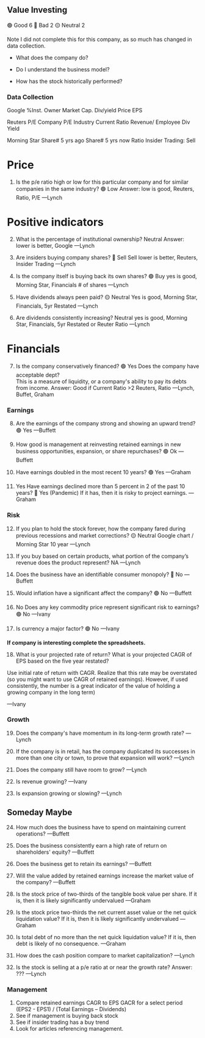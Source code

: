 ## Value Investing

🟢 Good 6
🔴 Bad  2
🟡 Neutral 2

Note I did not complete this for this company, as so much has changed in data collection.

- What does the company do?

- Do I understand the business model?
   
- How has the stock historically performed?

### Data Collection

Google
	%Inst. Owner
	Market Cap.
	Div/yield
	Price
	EPS

Reuters
	P/E Company
	P/E Industry
	Current
	Ratio
	Revenue/
	Employee
	Div
	Yield

Morning Star
	Share# 5 yrs ago
	Share# 5 yrs now
	Ratio
	Insider Trading: Sell

# Price

1. Is the p/e ratio high or low for this particular company and for similar companies in the same industry? 🟢 Low Answer: low is good, Reuters, Ratio, P/E —Lynch
# Positive indicators

2. What is the percentage of institutional ownership?
    Neutral Answer: lower is better, Google
    —Lynch

3. Are insiders buying company shares?    🔴 Sell
	Sell lower is better, Reuters, Insider Trading
	—Lynch

4. Is the company itself is buying back its own shares?
    🟢 Buy yes is good, Morning Star, Financials # of shares
    —Lynch

5. Have dividends always peen paid? 🟡 Neutral 
	 Yes is good, Morning Star, Financials, 5yr Restated
	 —Lynch

6. Are dividends consistently increasing?
    Neutral yes is good, Morning Star, Financials, 5yr Restated or Reuter Ratio
    —Lynch

# Financials
7. Is the company conservatively financed? 🟢 Yes 
    Does the company have acceptable dept?  
    This is a measure of liquidity, or a company's ability to pay its debts from income.
    Answer: Good if Current Ratio >2 Reuters, Ratio
    —Lynch, Buffet, Graham

### Earnings

8. Are the earnings of the company strong and showing an upward trend? 🟢 Yes 
	 —Buffett

9. How good is management at reinvesting retained earnings in new business opportunities, expansion, or share repurchases? 🟢 Ok
	—Buffett

10. Have earnings doubled in the most recent 10 years? 🟢 Yes
    —Graham

11. Yes Have earnings declined more than 5 percent in 2 of the past 10 years?
    🔴 Yes (Pandemic)
    If it has, then it is risky to project earnings.
    —Graham

### Risk
12.  If you plan to hold the stock forever, how the company fared during previous recessions and market corrections? 🟡 Neutral
    Google chart / Morning Star 10 year
    —Lynch

13. If you buy based on certain products, what portion of the company’s revenue does the product represent? NA
    —Lynch

14. Does the business have an identifiable consumer monopoly? 🔴 No
    —Buffett

15. Would inflation have a significant affect the company? 🟢 No  —Buffett

16. No Does any key commodity price represent significant risk to earnings? 🟢 No  —Ivany

17. Is currency a major factor? 🟢 No —Ivany

**If company is interesting complete the spreadsheets.**

18. What is your projected rate of return? What is your projected CAGR of EPS based on the five year restated?    

Use initial rate of return with CAGR. Realize that this rate may be overstated (so you might want to use CAGR of retained earnings). However, if used consistently, the number is a great indicator of the value of holding a growing company in the long term)

—Ivany

### Growth

19. Does the company's have momentum in its long-term growth rate?
    —Lynch

20. If the company is in retail, has the company duplicated its successes in more than one city or town, to prove that expansion will work?
    —Lynch

21. Does the company still have room to grow?
    —Lynch

22. Is revenue growing?
	—Ivany

23. Is expansion growing or slowing? 
    —Lynch

## Someday Maybe

24. How much does the business have to spend on maintaining current operations?
    —Buffett

25. Does the business consistently earn a high rate of return on shareholders' equity?
    —Buffett

26. Does the business get to retain its earnings?
    —Buffett

27. Will the value added by retained earnings increase the market value of the company?
    —Buffett

28. Is the stock price of two-thirds of the tangible book value per share.
    If it is, then it is likely significantly undervalued
    —Graham

29. Is the stock price two-thirds the net current asset value or the net quick liquidation value?
    If it is, then it is likely significantly undervalued
    —Graham

30. Is total debt of no more than the net quick liquidation value?
    If it is, then debt is likely of no consequence.
    —Graham

31. How does the cash position compare to market capitalization?
    —Lynch

32. Is the stock is selling at a p/e ratio at or near the growth rate?
    Answer: ???
    —Lynch

### Management
1. Compare retained earnings CAGR to EPS GACR for a select period
   (EPS2 - EPS1) / (Total Earnings – Dividends)
2. See if management is buying back stock
3. See if insider trading has a buy trend
4. Look for articles referencing management.